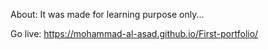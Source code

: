About:
It was made for learning purpose only...

Go live: https://mohammad-al-asad.github.io/First-portfolio/
